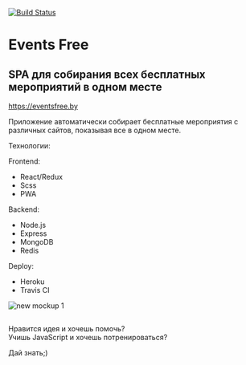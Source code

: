 [![Build Status](https://travis-ci.org/happylolonly/events-free-spa.svg?branch=dev)](https://travis-ci.org/happylolonly/events-free-spa)

# Events Free
## SPA для собирания всех бесплатных мероприятий в одном месте

https://eventsfree.by

Приложение автоматически собирает бесплатные мероприятия с различных сайтов, показывая все в одном месте.

Технологии:

Frontend:

- React/Redux
- Scss
- PWA

Backend:

- Node.js
- Express
- MongoDB
- Redis

Deploy:

- Heroku
- Travis CI

![new mockup 1](https://user-images.githubusercontent.com/18665326/37930931-d368319e-314c-11e8-95e9-a119c628295b.png)

##

Нравится идея и хочешь помочь?  
Учишь JavaScript и хочешь потренироваться?

Дай знать;)
